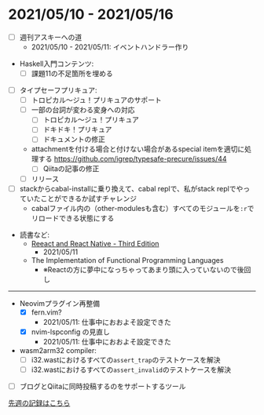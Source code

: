 # 2021/05/10 - 2021/05/16

- [ ] 週刊アスキーへの道
    - 2021/05/10 - 2021/05/11: イベントハンドラー作り
- Haskell入門コンテンツ:
    - [ ] 課題11の不足箇所を埋める
- [ ] タイプセーフプリキュア:
    - [ ] トロピカル～ジュ！プリキュアのサポート
    - [ ] 一部の台詞が変わる変身への対応
        - [ ] トロピカル～ジュ！プリキュア
        - [ ] ドキドキ！プリキュア
        - [ ] ドキュメントの修正
    - attachmentを付ける場合と付けない場合があるspecial itemを適切に処理する <https://github.com/igrep/typesafe-precure/issues/44>
        - [ ] Qiitaの記事の修正
    - [ ] リリース
- [ ] stackからcabal-installに乗り換えて、cabal replで、私がstack replでやっていたことができるか試すチャレンジ
    - cabalファイル内の（other-modulesも含む）すべてのモジュールを`:r`でリロードできる状態にする
- 読書など:
    - [Reeact and React Native - Third Edition](https://www.packtpub.com/product/react-and-react-native-third-edition/9781839211140)
        - 2021/05/11
    - The Implementation of Functional Programming Languages
        - ※Reactの方に夢中になっちゃってあまり頭に入っていないので後回し

------

- Neovimプラグイン再整備
    - [x] fern.vim?
        - 2021/05/11: 仕事中におおよそ設定できた
    - [x] nvim-lspconfig の見直し
        - 2021/05/11: 仕事中におおよそ設定できた
- wasm2arm32 compiler:
    - [ ] i32.wastにおけるすべての`assert_trap`のテストケースを解決
    - [ ] i32.wastにおけるすべての`assert_invalid`のテストケースを解決
- [ ] ブログとQiitaに同時投稿するのをサポートするツール

[先週の記録はこちら](https://github.com/igrep/daily-commits/blob/c563457b205aee91dff075f9d2d911aed50cecaf/yesterday.md)
